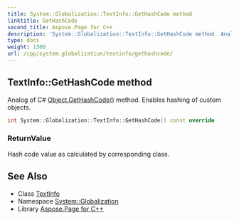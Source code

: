 ```yaml
---
title: System::Globalization::TextInfo::GetHashCode method
linktitle: GetHashCode
second_title: Aspose.Page for C++
description: 'System::Globalization::TextInfo::GetHashCode method. Analog of C# Object.GetHashCode() method. Enables hashing of custom objects in C++.'
type: docs
weight: 1300
url: /cpp/system.globalization/textinfo/gethashcode/
---
```

## TextInfo::GetHashCode method


Analog of C# [Object.GetHashCode()](../../../system/object/gethashcode/) method. Enables hashing of custom objects.

```cpp
int System::Globalization::TextInfo::GetHashCode() const override
```


### ReturnValue

Hash code value as calculated by corresponding class.

## See Also

* Class [TextInfo](../)
* Namespace [System::Globalization](../../)
* Library [Aspose.Page for C++](../../../)
